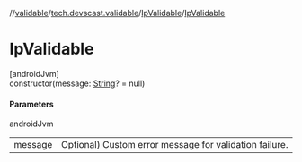 //[validable](../../../index.md)/[tech.devscast.validable](../index.md)/[IpValidable](index.md)/[IpValidable](-ip-validable.md)

# IpValidable

[androidJvm]\
constructor(message: [String](https://kotlinlang.org/api/latest/jvm/stdlib/kotlin/-string/index.html)? = null)

#### Parameters

androidJvm

| | |
|---|---|
| message | Optional) Custom error message for validation failure. |
